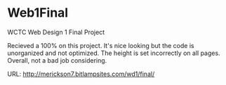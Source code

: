 # Web1Final
WCTC Web Design 1 Final Project

Recieved a 100% on this project. It's nice looking but the code is unorganized and not optimized. The height is set incorrectly on all pages. Overall, not a bad job considering.

URL: http://merickson7.bitlampsites.com/wd1/final/
